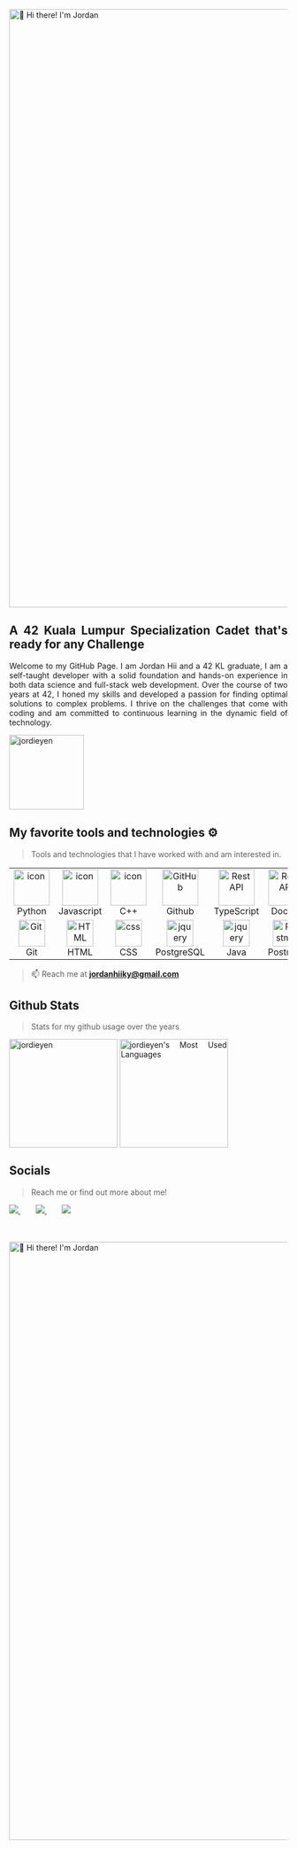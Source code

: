 <img src="https://media.giphy.com/media/2SJDdYXcFi4WnD2HIr/giphy.gif" alt="👋 Hi there! I'm Jordan" title="👋 Hi there! I'm Jordan" width="1080"/>
<div align="justify">

## A 42 Kuala Lumpur Specialization Cadet that's ready for any Challenge

<p></p>
<p align="justify">
Welcome to my GitHub Page. I am Jordan Hii and a 42 KL graduate, I am a self-taught developer with a solid foundation and hands-on experience in both data science and full-stack web development. Over the course of two years at 42, I honed my skills and developed a passion for finding optimal solutions to complex problems. I thrive on the challenges that come with coding and am committed to continuous learning in the dynamic field of technology.
</p>

<p align="left"> <img src="https://komarev.com/ghpvc/?username=jordieyen&label=Profile%20views&color=0e75b6&style=flat" alt="jordieyen" width="135"/> </p>

## My favorite tools and technologies ⚙️

> Tools and technologies that I have worked with and am interested in.

<table margin-left="20">
  <tr>
    <td align="center" width="96">
      <a href="#macropower-tech">
        <img src="https://techstack-generator.vercel.app/python-icon.svg" alt="icon" width="65" height="65" />
      </a>
      <br>Python
    </td>
    <td align="center" width="96">
        <img src="https://techstack-generator.vercel.app/js-icon.svg" alt="icon" width="65" height="65" />
      <br>Javascript
    </td>
    <td align="center" width="96">
        <img src="https://techstack-generator.vercel.app/cpp-icon.svg" alt="icon" width="65" height="65" />
      <br>C++
    </td>
       <td align="center" width="96">
        <img src="https://techstack-generator.vercel.app/github-icon.svg" width="65" height="65" alt="GitHub" />
      <br>Github
    </td>
          <td align="center" width="96">
        <img src="https://techstack-generator.vercel.app/ts-icon.svg" width="65" height="65" alt="Rest API" />
      <br>TypeScript
    </td>
          <td align="center" width="96">
        <img src="https://techstack-generator.vercel.app/docker-icon.svg" width="65" height="65" alt="Rest API" />
      <br>Docker
    </td>
    <td align="center" width="96">
        <img src="https://techstack-generator.vercel.app/nginx-icon.svg" alt="icon" width="50" height="50" />
      <br>Nginx
    </td>
  </tr>
  <tr>
    <td align="center" width="96">
        <img src="https://skillicons.dev/icons?i=git" width="48" height="48" alt="Git" />
      <br>Git
    </td>
    <td align="center"  width="96">
        <img src="https://skillicons.dev/icons?i=html" width="48" height="48" alt="HTML" />
      <br>HTML
    </td>
    <td align="center" width="96">
        <img src="https://skillicons.dev/icons?i=css" width="48" height="48" alt="css" />
      <br>CSS
    </td>
        <td align="center" width="96">
        <img src="https://skillicons.dev/icons?i=postgres" width="48" height="48" alt="jquery" />
      <br>PostgreSQL
    </td>
    </td>
        <td align="center" width="96">
        <img src="https://techstack-generator.vercel.app/java-icon.svg" width="48" height="48" alt="jquery" />
      <br>Java
    </td>
        <td align="center" width="96">
        <img src="https://skillicons.dev/icons?i=postman" width="48" height="48" alt="Postman" />
      <br>Postman
    </td>
            <td align="center" width="96">
        <img src="https://skillicons.dev/icons?i=linux" width="48" height="48" alt="Linux" />
      <br>Linux
    </td>
  </tr>
 <tr>
 </tr>
</table>

> 📫 Reach me at **jordanhiiky@gmail.com**

## Github Stats
> Stats for my github usage over the years

 <p>
   <img align="center" src="https://github-readme-stats.vercel.app/api?username=jordieyen&show_icons=true&locale=en&hide_border=true&theme=dracula" height="196" alt="jordieyen" />
   <img align="center" src="https://github-readme-stats.vercel.app/api/top-langs?username=jordieyen&hide_border=true&show_icons=truecount_private=true&layout=compact&theme=dracula" height="196" alt="jordieyen's Most Used Languages"/>
 </p>

## Socials

> Reach me or find out more about me!

<a href="mailto:jordanhiiky@gmail.com">
<img src="https://img.shields.io/badge/Gmail-D14836?style=for-the-badge&logo=gmail&logoColor=white">
</a>
 &nbsp;&nbsp;&nbsp;&nbsp;&nbsp;&nbsp;
<a href="https://www.instagram.com/rzashakeri/">
<img src="https://img.shields.io/badge/Instagram-%23E4405F.svg?style=for-the-badge&logo=Instagram&logoColor=white">
</a>
&nbsp;&nbsp;&nbsp;&nbsp;&nbsp;&nbsp;
<a href="https://www.linkedin.com/in/rezshakeri/">
<img src="https://img.shields.io/badge/Linkedin-%231DA1F2.svg?style=for-the-badge&logo=Linkedin&logoColor=white">
</a>


<br><br>
<img src="https://media.giphy.com/media/DuMFk3wJRpeDgCeDqp/giphy.gif" alt="👋 Hi there! I'm Jordan" title="👋 Hi there! I'm Jordan" width="1080"/>
